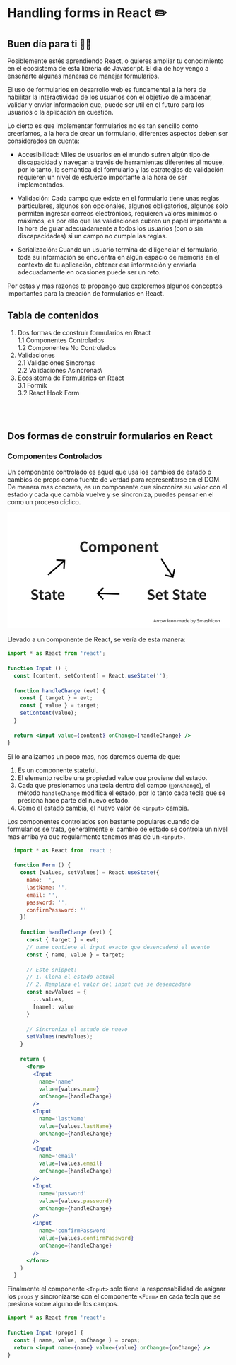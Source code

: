 # Handling forms in React ✏️

## Buen día para ti 👋🏼

Posiblemente estés aprendiendo React, o quieres ampliar tu conocimiento en el ecosistema de esta librería de Javascript. El día de hoy vengo a enseñarte algunas maneras de manejar formularios.

El uso de formularios en desarrollo web es fundamental a la hora de habilitar la interactividad de los usuarios con el objetivo de almacenar, validar y enviar información que, puede ser util en el futuro para los usuarios o la aplicación en cuestión.

Lo cierto es que implementar formularios no es tan sencillo como creeríamos, a la hora de crear un formulario, diferentes aspectos deben ser considerados en cuenta:

- Accesibilidad: Miles de usuarios en el mundo sufren algún tipo de discapacidad y navegan a través de herramientas diferentes al mouse, por lo tanto, la semántica del formulario y las estrategias de validación requieren un nivel de esfuerzo importante a la hora de ser implementados.

- Validación: Cada campo que existe en el formulario tiene unas reglas particulares, algunos son opcionales, algunos obligatorios, algunos solo permiten ingresar correos electrónicos, requieren valores mínimos o máximos, es por ello que las validaciones cubren un papel importante a la hora de guiar adecuadamente a todos los usuarios (con o sin discapacidades) si un campo no cumple las reglas.

- Serialización: Cuando un usuario termina de diligenciar el formulario, toda su información se encuentra en algún espacio de memoria en el contexto de tu aplicación, obtener esa información y enviarla adecuadamente en ocasiones puede ser un reto.


Por estas y mas razones te propongo que exploremos algunos conceptos importantes para la creación de formularios en React.

## Tabla de contenidos

1. Dos formas de construir formularios en React\
  1.1 Componentes Controlados\
  1.2 Componentes No Controlados
2. Validaciones\
  2.1 Validaciones Síncronas\
  2.2 Validaciones Asíncronas\
3. Ecosistema de Formularios en React\
  3.1 Formik\
  3.2 React Hook Form

<br/>
<br/>

## Dos formas de construir formularios en React

### Componentes Controlados

Un componente controlado es aquel que usa los cambios de estado o cambios de props como fuente de verdad para representarse en el DOM. De manera mas concreta, es un componente que sincroniza su valor con el estado y cada que cambia vuelve y se sincroniza, puedes pensar en el como un proceso cíclico.

![Controlled Component Overview](controlled_component.png)

Llevado a un componente de React, se vería de esta manera:

```jsx
import * as React from 'react';

function Input () {
  const [content, setContent] = React.useState('');

  function handleChange (evt) {
    const { target } = evt;
    const { value } = target;
    setContent(value);
  }

  return <input value={content} onChange={handleChange} />
}
```

Si lo analizamos un poco mas, nos daremos cuenta de que:

1. Es un componente stateful.
2. El elemento recibe una propiedad value que proviene del estado.
3. Cada que presionamos una tecla dentro del campo (`onChange`), el método `handleChange` modifica el estado, por lo tanto cada tecla que se presiona hace parte del nuevo estado.
4. Como el estado cambia, el nuevo valor de `<input>` cambia.

Los componentes controlados son bastante populares cuando de formularios se trata, generalmente el cambio de estado se controla un nivel mas arriba ya que regularmente tenemos mas de un `<input>`.


```jsx
  import * as React from 'react';

  function Form () {
    const [values, setValues] = React.useState({
      name: '',
      lastName: '',
      email: '',
      password: '',
      confirmPassword: ''
    })

    function handleChange (evt) {
      const { target } = evt;
      // name contiene el input exacto que desencadenó el evento
      const { name, value } = target;

      // Este snippet: 
      // 1. Clona el estado actual
      // 2. Remplaza el valor del input que se desencadenó
      const newValues = {
        ...values,
        [name]: value
      }

      // Sincroniza el estado de nuevo
      setValues(newValues);
    }

    return (
      <form>
        <Input
          name='name'
          value={values.name}
          onChange={handleChange}
        />
        <Input
          name='lastName'
          value={values.lastName}
          onChange={handleChange}
        />
        <Input
          name='email'
          value={values.email}
          onChange={handleChange}
        />
        <Input
          name='password'
          value={values.password}
          onChange={handleChange}
        />
        <Input
          name='confirmPassword'
          value={values.confirmPassword}
          onChange={handleChange} 
        />
      </form>
    )
  }
```

Finalmente el componente `<Input>` solo tiene la responsabilidad de asignar los `props` y sincronizarse con el componente `<Form>` en cada tecla que se presiona sobre alguno de los campos.

```jsx
import * as React from 'react';

function Input (props) {
  const { name, value, onChange } = props;
  return <input name={name} value={value} onChange={onChange} />
}
````